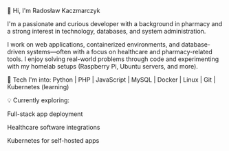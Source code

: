 👋 Hi, I'm Radosław Kaczmarczyk


I'm a passionate and curious developer with a background in pharmacy and a strong interest in technology, databases, and system administration. 

I work on web applications, containerized environments, and database-driven systems—often with a focus on healthcare and pharmacy-related tools. I enjoy solving real-world problems through code and experimenting with my homelab setups (Raspberry Pi, Ubuntu servers, and more).



🔧 Tech I'm into:
Python | PHP | JavaScript | MySQL | Docker | Linux | Git | Kubernetes (learning)



💡 Currently exploring:

Full-stack app deployment

Healthcare software integrations

Kubernetes for self-hosted apps

